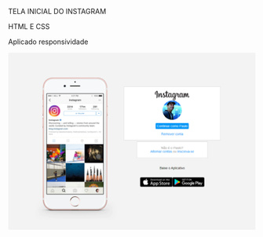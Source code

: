 TELA INICIAL DO INSTAGRAM

HTML E CSS

Aplicado responsividade

![image](DigitalInnovation/printInsta.png)
